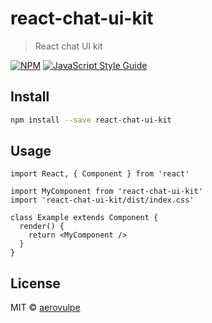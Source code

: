 # react-chat-ui-kit

> React chat UI kit

[![NPM](https://img.shields.io/npm/v/react-chat-ui-kit.svg)](https://www.npmjs.com/package/react-chat-ui-kit) [![JavaScript Style Guide](https://img.shields.io/badge/code_style-standard-brightgreen.svg)](https://standardjs.com)

## Install

```bash
npm install --save react-chat-ui-kit
```

## Usage

```tsx
import React, { Component } from 'react'

import MyComponent from 'react-chat-ui-kit'
import 'react-chat-ui-kit/dist/index.css'

class Example extends Component {
  render() {
    return <MyComponent />
  }
}
```

## License

MIT © [aerovulpe](https://github.com/aerovulpe)
